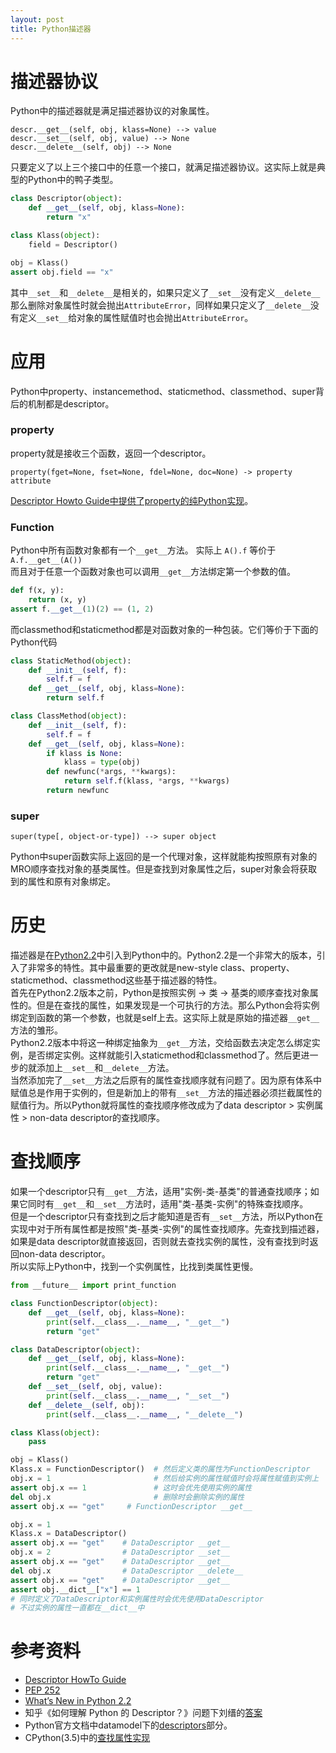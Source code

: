```yaml
---
layout: post
title: Python描述器
---
```


# 描述器协议

Python中的描述器就是满足描述器协议的对象属性。  

```
descr.__get__(self, obj, klass=None) --> value
descr.__set__(self, obj, value) --> None
descr.__delete__(self, obj) --> None
```

只要定义了以上三个接口中的任意一个接口，就满足描述器协议。这实际上就是典型的Python中的鸭子类型。  

```python
class Descriptor(object):
    def __get__(self, obj, klass=None):
        return "x"

class Klass(object):
    field = Descriptor()

obj = Klass()
assert obj.field == "x"
```

其中`__set__`和`__delete__`是相关的，如果只定义了`__set__`没有定义`__delete__`那么删除对象属性时就会抛出`AttributeError`，同样如果只定义了`__delete__`没有定义`__set__`给对象的属性赋值时也会抛出`AttributeError`。  

# 应用

Python中property、instancemethod、staticmethod、classmethod、super背后的机制都是descriptor。  

### property

property就是接收三个函数，返回一个descriptor。  

```
property(fget=None, fset=None, fdel=None, doc=None) -> property attribute
```

[Descriptor Howto Guide中提供了property的纯Python实现](https://docs.python.org/3/howto/descriptor.html#properties)。  

### Function

Python中所有函数对象都有一个`__get__`方法。
实际上 `A().f` 等价于 `A.f.__get__(A())`  
而且对于任意一个函数对象也可以调用`__get__`方法绑定第一个参数的值。

```python
def f(x, y):
    return (x, y)
assert f.__get__(1)(2) == (1, 2)
```

而classmethod和staticmethod都是对函数对象的一种包装。它们等价于下面的Python代码  

```python
class StaticMethod(object):
    def __init__(self, f):
        self.f = f
    def __get__(self, obj, klass=None):
        return self.f

class ClassMethod(object):
    def __init__(self, f):
        self.f = f
    def __get__(self, obj, klass=None):
        if klass is None:
            klass = type(obj)
        def newfunc(*args, **kwargs):
            return self.f(klass, *args, **kwargs)
        return newfunc
```

### super

```
super(type[, object-or-type]) --> super object
```

Python中super函数实际上返回的是一个代理对象，这样就能构按照原有对象的MRO顺序查找对象的基类属性。但是查找到对象属性之后，super对象会将获取到的属性和原有对象绑定。  

# 历史

描述器是在[Python2.2]中引入到Python中的。Python2.2是一个非常大的版本，引入了非常多的特性。其中最重要的更改就是new-style class、property、staticmethod、classmethod这些基于描述器的特性。  
首先在Python2.2版本之前，Python是按照实例 -> 类 -> 基类的顺序查找对象属性的。但是在查找的属性，如果发现是一个可执行的方法。那么Python会将实例绑定到函数的第一个参数，也就是self上去。这实际上就是原始的描述器`__get__`方法的雏形。  
Python2.2版本中将这一种绑定抽象为`__get__`方法，交给函数去决定怎么绑定实例，是否绑定实例。这样就能引入staticmethod和classmethod了。然后更进一步的就添加上`__set__`和`__delete__`方法。  
当然添加完了`__set__`方法之后原有的属性查找顺序就有问题了。因为原有体系中赋值总是作用于实例的，但是新加上的带有`__set__`方法的描述器必须拦截属性的赋值行为。所以Python就将属性的查找顺序修改成为了data descriptor > 实例属性 > non-data descriptor的查找顺序。  

# 查找顺序

如果一个descriptor只有`__get__`方法，适用"实例-类-基类"的普通查找顺序；如果它同时有`__get__`和`__set__`方法时，适用"类-基类-实例"的特殊查找顺序。  
但是一个descriptor只有查找到之后才能知道是否有`__set__`方法，所以Python在实现中对于所有属性都是按照"类-基类-实例"的属性查找顺序。先查找到描述器，如果是data descriptor就直接返回，否则就去查找实例的属性，没有查找到时返回non-data descriptor。  
所以实际上Python中，找到一个实例属性，比找到类属性更慢。  

```python
from __future__ import print_function

class FunctionDescriptor(object):
    def __get__(self, obj, klass=None):
        print(self.__class__.__name__, "__get__")
        return "get"

class DataDescriptor(object):
    def __get__(self, obj, klass=None):
        print(self.__class__.__name__, "__get__")
        return "get"
    def __set__(self, obj, value):
        print(self.__class__.__name__, "__set__")
    def __delete__(self, obj):
        print(self.__class__.__name__, "__delete__")

class Klass(object):
    pass

obj = Klass()
Klass.x = FunctionDescriptor()  # 然后定义类的属性为FunctionDescriptor
obj.x = 1                       # 然后给实例的属性赋值时会将属性赋值到实例上
assert obj.x == 1               # 这时会优先使用实例的属性
del obj.x                       # 删除时会删除实例的属性
assert obj.x == "get"     # FunctionDescriptor __get__

obj.x = 1
Klass.x = DataDescriptor()
assert obj.x == "get"    # DataDescriptor __get__
obj.x = 2                # DataDescriptor __set__
assert obj.x == "get"    # DataDescriptor __get__
del obj.x                # DataDescriptor __delete__
assert obj.x == "get"    # DataDescriptor __get__
assert obj.__dict__["x"] == 1
# 同时定义了DataDescriptor和实例属性时会优先使用DataDescriptor
# 不过实例的属性一直都在__dict__中
```

# 参考资料

- [Descriptor HowTo Guide]
- [PEP 252]
- [What’s New in Python 2.2][Python2.2]
- 知乎《如何理解 Python 的 Descriptor？》问题下刘缙的[答案][descriptor zhihu]
- Python官方文档中datamodel下的[descriptors][python reference datamodel descriptors]部分。
- CPython(3.5)中的[查找属性实现][PyObject_GenericGetAttr]


[Python2.2]: https://docs.python.org/2/whatsnew/2.2.html
[Descriptor HowTo Guide]: https://docs.python.org/3/howto/descriptor.html
[PEP 252]: https://www.python.org/dev/peps/pep-0252/
[prperty]: https://docs.python.org/3/library/functions.html#property
[descriptor zhihu]: https://www.zhihu.com/question/25391709/answer/30634637
[python reference datamodel descriptors]: https://docs.python.org/3/reference/datamodel.html#descriptors
[PyObject_GenericGetAttr]: https://hg.python.org/cpython/file/3.5/Objects/object.c#l1029


